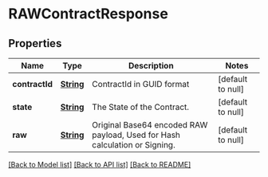 # RAWContractResponse
## Properties

Name | Type | Description | Notes
------------ | ------------- | ------------- | -------------
**contractId** | [**String**](string.md) | ContractId in GUID format | [default to null]
**state** | [**String**](string.md) | The State of the Contract. | [default to null]
**raw** | [**String**](string.md) | Original Base64 encoded RAW payload, Used for Hash calculation or Signing. | [default to null]

[[Back to Model list]](../README.md#documentation-for-models) [[Back to API list]](../README.md#documentation-for-api-endpoints) [[Back to README]](../README.md)

